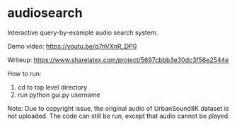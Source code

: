 # audiosearch

Interactive query-by-example audio search system. 

Demo video: https://youtu.be/q7nVXnR_DP0

Writeup: https://www.sharelatex.com/project/5697cbbb3e30dc3f56e2544e

How to run: 
1. cd to top level directory
2. run python gui.py username

Note: Due to copyright issue, the original audio of UrbanSound8K dataset is not uploaded. The code can still be run, except that audio cannot be played. 
